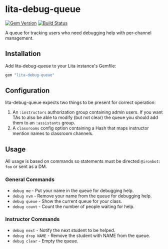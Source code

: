 # lita-debug-queue

[![Gem Version](https://badge.fury.io/rb/lita-debug-queue.svg)](http://badge.fury.io/rb/lita-debug-queue)
[![Build Status](https://travis-ci.org/kingcons/lita-debug-queue.svg?branch=master)](http://travis-ci.org/kingcons/lita-debug-queue)

A queue for tracking users who need debugging help with per-channel management.

## Installation

Add lita-debug-queue to your Lita instance's Gemfile:

``` ruby
gem "lita-debug-queue"
```

## Configuration

lita-debug-queue expects two things to be present for correct operation:

1. An `:instructors` authorization group containing admin users.
  If you want TAs to also be able to modify (but not clear) the
  queue you should add them to an `:assistants` group.
2. A `classrooms` config option containing a Hash that maps instructor mention names to classroom channels.

## Usage

All usage is based on commands so statements must be directed `@ironbot: foo` or sent as a DM.

### General Commands

* `debug me` - Put your name in the queue for debugging help.
* `debug nvm` - Remove your name from the queue for debugging help.
* `debug queue` - Show the current queue for your class.
* `debug count` - Count the number of people waiting for help.

### Instructor Commands
* `debug next` - Notify the next student to be helped.
* `debug drop NAME` - Remove the student with NAME from the queue.
* `debug clear` - Empty the queue.

